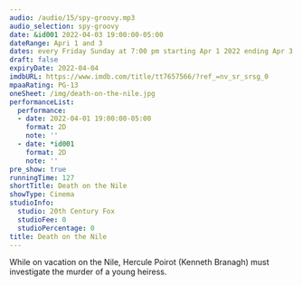 ```yaml
---
audio: /audio/15/spy-groovy.mp3
audio_selection: spy-groovy
date: &id001 2022-04-03 19:00:00-05:00
dateRange: Apri 1 and 3
dates: every Friday Sunday at 7:00 pm starting Apr 1 2022 ending Apr 3 2022
draft: false
expiryDate: 2022-04-04
imdbURL: https://www.imdb.com/title/tt7657566/?ref_=nv_sr_srsg_0
mpaaRating: PG-13
oneSheet: /img/death-on-the-nile.jpg
performanceList:
  performance:
  - date: 2022-04-01 19:00:00-05:00
    format: 2D
    note: ''
  - date: *id001
    format: 2D
    note: ''
pre_show: true
runningTime: 127
shortTitle: Death on the Nile
showType: Cinema
studioInfo:
  studio: 20th Century Fox
  studioFee: 0
  studioPercentage: 0
title: Death on the Nile
---
```


While on vacation on the Nile, Hercule Poirot (Kenneth Branagh) must investigate the murder of a young heiress.